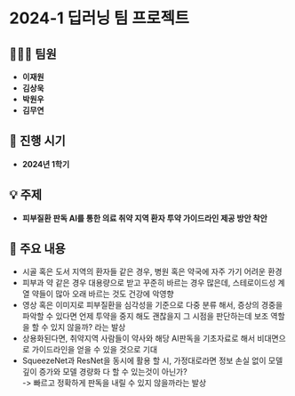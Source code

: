 #  **2024-1 딥러닝 팀 프로젝트**

## 🧑‍🤝‍🧑 **팀원**
- **이재원**
- **김상욱**
- **박원우**
- **김무연**

## 📅 **진행 시기**
- **2024년 1학기**

## 💡 **주제**
- **피부질환 판독 AI를 통한 의료 취약 지역 환자 투약 가이드라인 제공 방안 착안**

##  📌 **주요 내용**
- 시골 혹은 도서 지역의 환자들 같은 경우, 병원 혹은 약국에 자주 가기 어려운 환경
- 피부과 약 같은 경우 대용량으로 받고 꾸준히 바르는 경우 많은데, 스테로이드성 계열 약들이 많아 오래 바르는 것도 건강에 악영향
- 영상 혹은 이미지로 피부질환을 심각성을 기준으로 다중 분류 해서, 증상의 경중을 파악할 수 있다면 언제 투약을 중지 해도 괜찮을지 그 시점을 판단하는데 보조 역할을 할 수 있지 않을까? 라는 발상
- 상용화된다면, 취약지역 사람들이 약사와 해당 AI판독을 기초자료로 해서 비대면으로 가이드라인을 얻을 수 있을 것으로 기대
- SqueezeNet과 ResNet을 동시에 활용 할 시, 가정대로라면 정보 손실 없이 모델 깊이 증가와 모델 경량화 다 할 수 있는것이 아닌가?<br/>
  -> 빠르고 정확하게 판독을 내릴 수 있지 않을까라는 발상

<br/>



